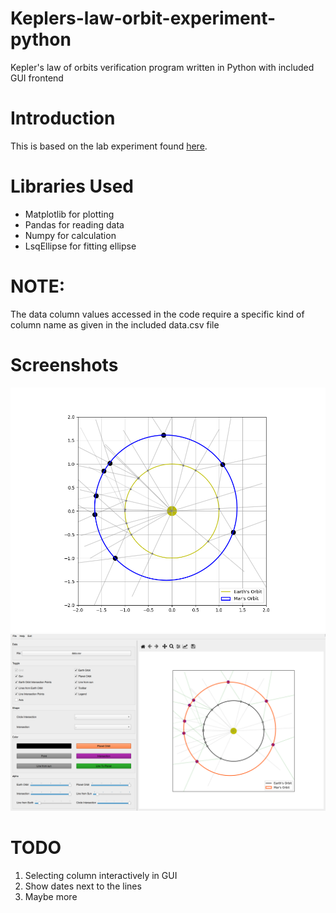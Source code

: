 # Keplers-law-orbit-experiment-python
Kepler's law of orbits verification program written in Python with included GUI frontend

# Introduction

This is based on the lab experiment found [here](https://faculty.uca.edu/njaustin/PHYS1401/Laboratory/kepler.html#:~:text=Kepler%20was%20able%20to%20determine,its%20orbit%20every%20687%20days.).

# Libraries Used

* Matplotlib for plotting
* Pandas for reading data
* Numpy for calculation
* LsqEllipse for fitting ellipse

# NOTE:
The data column values accessed in the code require a specific kind of column name as given in the included data.csv file

# Screenshots
![fig1](Screenshots/fig.png)
![fig2](Screenshots/fig2.png)

# TODO

1. Selecting column interactively in GUI
2. Show dates next to the lines
3. Maybe more
